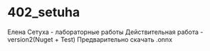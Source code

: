 # 402_setuha
Елена Сетуха - лабораторные работы
Действительная работа - version2(Nuget + Test)
Предварительно скачать .onnx
